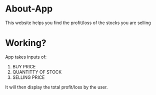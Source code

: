 # About-App

This website helps you find the profit/loss of the stocks you are selling

# Working?

App takes inputs of:

1. BUY PRICE
2. QUANTITTY OF STOCK
3. SELLING PRICE

It will then display the total profit/loss by the user.
